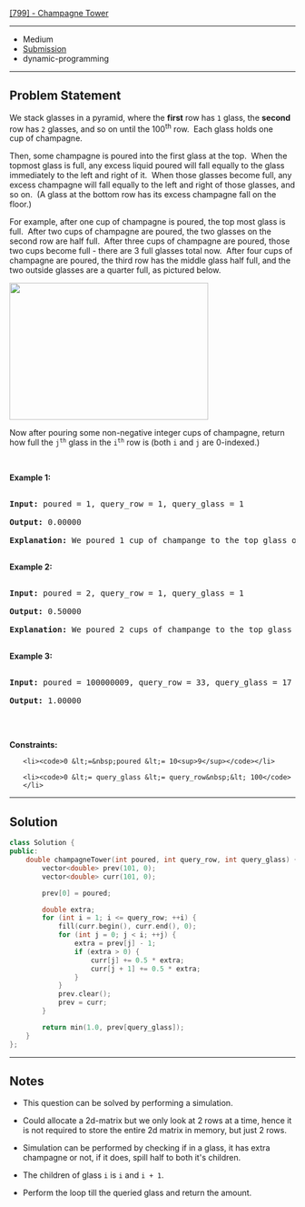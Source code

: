 [[799] - Champagne Tower](https://leetcode.com/problems/champagne-tower)

---

- Medium
- [Submission](https://leetcode.com/problems/champagne-tower/submissions/1057713813/)
- dynamic-programming

---

## Problem Statement

<p>We stack glasses in a pyramid, where the <strong>first</strong> row has <code>1</code> glass, the <strong>second</strong> row has <code>2</code> glasses, and so on until the 100<sup>th</sup> row.&nbsp; Each glass holds one cup&nbsp;of champagne.</p>



<p>Then, some champagne is poured into the first glass at the top.&nbsp; When the topmost glass is full, any excess liquid poured will fall equally to the glass immediately to the left and right of it.&nbsp; When those glasses become full, any excess champagne will fall equally to the left and right of those glasses, and so on.&nbsp; (A glass at the bottom row has its excess champagne fall on the floor.)</p>



<p>For example, after one cup of champagne is poured, the top most glass is full.&nbsp; After two cups of champagne are poured, the two glasses on the second row are half full.&nbsp; After three cups of champagne are poured, those two cups become full - there are 3 full glasses total now.&nbsp; After four cups of champagne are poured, the third row has the middle glass half full, and the two outside glasses are a quarter full, as pictured below.</p>



<p><img alt="" src="https://s3-lc-upload.s3.amazonaws.com/uploads/2018/03/09/tower.png" style="height: 241px; width: 350px;" /></p>



<p>Now after pouring some non-negative integer cups of champagne, return how full the <code>j<sup>th</sup></code> glass in the <code>i<sup>th</sup></code> row is (both <code>i</code> and <code>j</code> are 0-indexed.)</p>



<p>&nbsp;</p>

<p><strong class="example">Example 1:</strong></p>



<pre>

<strong>Input:</strong> poured = 1, query_row = 1, query_glass = 1

<strong>Output:</strong> 0.00000

<strong>Explanation:</strong> We poured 1 cup of champange to the top glass of the tower (which is indexed as (0, 0)). There will be no excess liquid so all the glasses under the top glass will remain empty.

</pre>



<p><strong class="example">Example 2:</strong></p>



<pre>

<strong>Input:</strong> poured = 2, query_row = 1, query_glass = 1

<strong>Output:</strong> 0.50000

<strong>Explanation:</strong> We poured 2 cups of champange to the top glass of the tower (which is indexed as (0, 0)). There is one cup of excess liquid. The glass indexed as (1, 0) and the glass indexed as (1, 1) will share the excess liquid equally, and each will get half cup of champange.

</pre>



<p><strong class="example">Example 3:</strong></p>



<pre>

<strong>Input:</strong> poured = 100000009, query_row = 33, query_glass = 17

<strong>Output:</strong> 1.00000

</pre>



<p>&nbsp;</p>

<p><strong>Constraints:</strong></p>



<ul>

	<li><code>0 &lt;=&nbsp;poured &lt;= 10<sup>9</sup></code></li>

	<li><code>0 &lt;= query_glass &lt;= query_row&nbsp;&lt; 100</code></li>

</ul>

---

## Solution

```cpp
class Solution {
public:
    double champagneTower(int poured, int query_row, int query_glass) {
        vector<double> prev(101, 0);
        vector<double> curr(101, 0);

        prev[0] = poured;

        double extra;
        for (int i = 1; i <= query_row; ++i) {
            fill(curr.begin(), curr.end(), 0);
            for (int j = 0; j < i; ++j) {
                extra = prev[j] - 1;
                if (extra > 0) {
                    curr[j] += 0.5 * extra;
                    curr[j + 1] += 0.5 * extra;
                }
            }
            prev.clear();
            prev = curr;
        }

        return min(1.0, prev[query_glass]);
    }
};
```

---

## Notes

- This question can be solved by performing a simulation.
- Could allocate a 2d-matrix but we only look at 2 rows at a time, hence it is not required to store the entire 2d matrix in memory, but just 2 rows.

- Simulation can be performed by checking if in a glass, it has extra champagne or not, if it does, spill half to both it's children.
- The children of glass `i` is `i` and `i + 1`.
- Perform the loop till the queried glass and return the amount.
